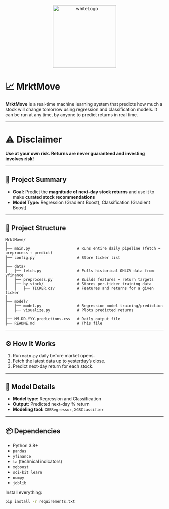 <p align="center">
  <img src="https://github.com/user-attachments/assets/9856e2be-279a-4340-b34e-27f61da4450f" alt="whiteLogo" width="200"/>
</p>

# 📈 MrktMove

**MrktMove** is a real-time machine learning system that predicts how much a stock will change tomorrow using regression and classification models. It can be run at any time, by anyone to predict returns in real time. 

---

# ⚠️ Disclaimer

**Use at your own risk. Returns are never guaranteed and investing involves risk!**

---

## 🧠 Project Summary

- **Goal:** Predict the **magnitude of next-day stock returns** and use it to make **curated stock recommendations**
- **Model Type:** Regression (Gradient Boost), Classification (Gradient Boost)

---

## 🧱 Project Structure

```
MrktMove/
│
├── main.py                     # Runs entire daily pipeline (fetch → preprocess → predict)
├── config.py                   # Store ticker list
│
├── data/
│   ├── fetch.py                # Pulls historical OHLCV data from yfinance
│   ├── preprocess.py           # Builds features + return targets
│   ├── by_stock/               # Stores per-ticker training data
│   │   ├── TICKER.csv          # Features and returns for a given ticker
│
├── model/
│   ├── model.py                # Regression model training/prediction
│   ├── visualize.py            # Plots predicted returns
│
├── MM-DD-YYY-predictions.csv   # Daily output file
├── README.md                   # This file
```

---

## ⚙️ How It Works

1. Run `main.py` daily before market opens.
2. Fetch the latest data up to yesterday’s close.
3. Predict next-day return for each stock.

---

## 🧠 Model Details

- **Model type:** Regression and Classification
- **Output:** Predicted next-day % return  
- **Modeling tool:** `XGBRegressor`, `XGBClassifier`

---

## 📦 Dependencies

- Python 3.8+
- `pandas`
- `yfinance`
- `ta` (technical indicators)
- `xgboost`
- `sci-kit learn`
- `numpy`
- `joblib`

Install everything:
```bash
pip install -r requirements.txt